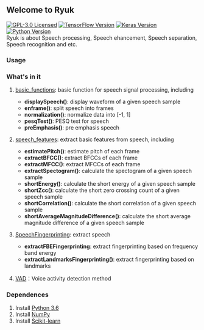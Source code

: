 ## Welcome to Ryuk

[![GPL-3.0 Licensed](https://img.shields.io/crates/l/rustc-serialize)](https://opensource.org/licenses/GPL-3.0) [![TensorFlow Version](https://img.shields.io/badge/Tensorflow-1.7+-blue.svg)](https://www.tensorflow.org/) [![Keras Version](https://img.shields.io/badge/Keras-2.0+-blue.svg)](https://keras.io/) [![Python Version](https://img.shields.io/badge/Python-3.x-blue.svg)](https://www.python.org/)  
Ryuk is about Speech processing, Speech ehancement, Speech separation, Speech recognition and etc.

### Usage


### What's in it
1. [basic_functions](https://github.com/DandelionLau/Ryuk/blob/master/base_functions.py): basic function for speech signal processing, including  
    + **displaySpeech()**: display waveform of a given speech sample
    + **enframe()**: split speech into frames
    + **normalization()**: normalize data into [-1, 1]
    + **pesqTest()**: PESQ test for speech
    + **preEmphasis()**: pre emphasis speech

2. [speech_features](https://github.com/DandelionLau/Ryuk/blob/master/speech_features.py): extract basic features from speech, including   
    + **estimatePitch()**: estimate pitch of each frame
    + **extractBFCC()**: extract BFCCs of each frame    
    + **extractMFCC()**: extract MFCCs of each frame 
    + **extractSpectogram()**: calculate the spectogram of a given speech sample
    + **shortEnergy()**: calculate the short energy of a given speech sample
    + **shortZcc()**: calculate the short zero crossing count of a given speech sample
    + **shortCorrelation()**: calculate the short correlation of a given speech sample
    + **shortAverageMagnitudeDifference()**: calculate the short average magnitude difference of a given speech sample


3. [SpeechFingerprinting](https://github.com/DandelionLau/Ryuk/blob/master/SpeechFingerprinting.py): extract speech
    + **extractFBEFingerprinting**: extract fingerprinting based on frequency band energy
    + **extractLandmarksFingerprinting()**: extract fingerprinting based on landmarks
4. [VAD](https://github.com/DandelionLau/Ryuk/blob/master/VAD.py)：Voice activity detection method

### Dependences
1. Install [Python 3.6](https://www.python.org/)
2. Install [NumPy](http://www.numpy.org/)
2. Install [Scikit-learn](https://scikit-learn.org/)


